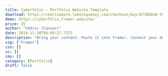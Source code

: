 ```yaml
---
title: Cyberfolio — Portfolio Website Template
download: https://cedricmoore.lemonsqueezy.com/checkout/buy/8738b0a8-352d-4b9e-8f20-c9f963bb70f7
demo: https://cyberfolio.framer.website/
price: 35
author: "Cédric (Canvas)"
date: 2024-11-30T08:09:27.737Z
description: "Bring your content. Paste it into Framer. Connect your domain. Publish with one click. You're online."
ssg: ["Framer"]
css: []
ui: []
cms: []
category: [Portfolio]
draft: false
---
```

